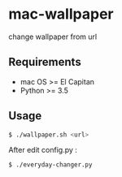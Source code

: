 # mac-wallpaper
change wallpaper from url

## Requirements

- mac OS >= El Capitan
- Python >= 3.5

## Usage

```sh
$ ./wallpaper.sh <url>
```

After edit config.py :

```sh
$ ./everyday-changer.py
```
